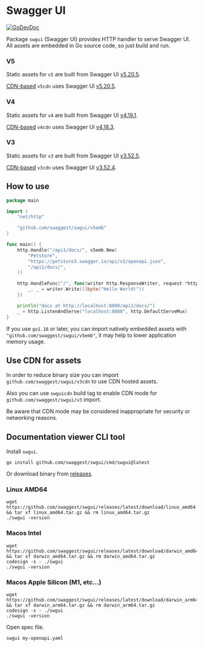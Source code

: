 # Swagger UI

[![GoDevDoc](https://img.shields.io/badge/dev-doc-00ADD8?logo=go)](https://pkg.go.dev/github.com/swaggest/swgui)

Package `swgui` (Swagger UI) provides HTTP handler to serve Swagger UI. All assets are embedded in Go source code, so
just build and run.

### V5

Static assets for `v5` are built from Swagger
UI [v5.20.5](https://github.com/swagger-api/swagger-ui/releases/tag/v5.20.5).

[CDN-based](https://cdnjs.com/libraries/swagger-ui) `v5cdn` uses Swagger
UI [v5.20.5](https://github.com/swagger-api/swagger-ui/releases/tag/v5.20.5).

### V4

Static assets for `v4` are built from Swagger
UI [v4.19.1](https://github.com/swagger-api/swagger-ui/releases/tag/v4.19.1).

[CDN-based](https://cdnjs.com/libraries/swagger-ui) `v4cdn` uses Swagger
UI [v4.18.3](https://github.com/swagger-api/swagger-ui/releases/tag/v4.18.3).

### V3

Static assets for `v3` are built from Swagger
UI [v3.52.5](https://github.com/swagger-api/swagger-ui/releases/tag/v3.52.5).

[CDN-based](https://cdnjs.com/libraries/swagger-ui) `v3cdn` uses Swagger
UI [v3.52.4](https://github.com/swagger-api/swagger-ui/releases/tag/v3.52.4).

## How to use

```go
package main

import (
	"net/http"

	"github.com/swaggest/swgui/v5emb"
)

func main() {
	http.Handle("/api1/docs/", v5emb.New(
		"Petstore",
		"https://petstore3.swagger.io/api/v3/openapi.json",
		"/api1/docs/",
	))

	http.HandleFunc("/", func(writer http.ResponseWriter, request *http.Request) {
		_, _ = writer.Write([]byte("Hello World!"))
	})

	println("docs at http://localhost:8080/api1/docs/")
	_ = http.ListenAndServe("localhost:8080", http.DefaultServeMux)
}
```


If you use `go1.16` or later, you can import natively embedded assets with `"github.com/swaggest/swgui/v5emb"`, it may
help to lower application memory usage.

## Use CDN for assets

In order to reduce binary size you can import `github.com/swaggest/swgui/v3cdn` to use CDN hosted assets.

Also you can use `swguicdn` build tag to enable CDN mode for `github.com/swaggest/swgui/v3` import.

Be aware that CDN mode may be considered inappropriate for security or networking reasons.

## Documentation viewer CLI tool

Install `swgui`.

```
go install github.com/swaggest/swgui/cmd/swgui@latest
```

Or download binary from [releases](https://github.com/swaggest/swgui/releases).

### Linux AMD64

```
wget https://github.com/swaggest/swgui/releases/latest/download/linux_amd64.tar.gz && tar xf linux_amd64.tar.gz && rm linux_amd64.tar.gz
./swgui -version
```

### Macos Intel

```
wget https://github.com/swaggest/swgui/releases/latest/download/darwin_amd64.tar.gz && tar xf darwin_amd64.tar.gz && rm darwin_amd64.tar.gz
codesign -s - ./swgui
./swgui -version
```

### Macos Apple Silicon (M1, etc...)

```
wget https://github.com/swaggest/swgui/releases/latest/download/darwin_arm64.tar.gz && tar xf darwin_arm64.tar.gz && rm darwin_arm64.tar.gz
codesign -s - ./swgui
./swgui -version
```

Open spec file.

```
swgui my-openapi.yaml
```
